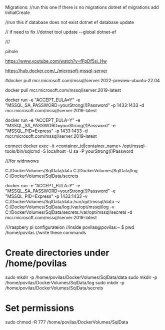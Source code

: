 Migrations:
//run this one if there is no migrations
dotnet ef migrations add InitialCreate

//run this if database does not exist
dotnet ef database update

// if need to fix
//dotnet tool update --global dotnet-ef

///

pihole

https://www.youtube.com/watch?v=fFpDf5si_Hw

https://hub.docker.com/_/microsoft-mssql-server

#docker pull mcr.microsoft.com/mssql/server:2022-preview-ubuntu-22.04

docker pull mcr.microsoft.com/mssql/server:2019-latest

docker run -e "ACCEPT_EULA=Y" -e "MSSQL_SA_PASSWORD=yourStrong(!)Password" -p 1433:1433 -d mcr.microsoft.com/mssql/server:2019-latest

docker run -e "ACCEPT_EULA=Y" -e "MSSQL_SA_PASSWORD=yourStrong(!)Password" -e "MSSQL_PID=Express" -p 1433:1433 -d mcr.microsoft.com/mssql/server:2019-latest

connect
docker exec -it <container_id|container_name> /opt/mssql-tools/bin/sqlcmd -S localhost -U sa -P yourStrong(!)Password

///for widnwows

C:/DockerVolumes/SqlData/data
C:/DockerVolumes/SqlData/log
C:/DockerVolumes/SqlData/secrets

docker run -e "ACCEPT_EULA=Y" -e "MSSQL_SA_PASSWORD=yourStrong(!)Password" -e "MSSQL_PID=Express" -p 1433:1433 -v C:/DockerVolumes/SqlData/data:/var/opt/mssql/data -v C:/DockerVolumes/SqlData/log:/var/opt/mssql/log -v C:/DockerVolumes/SqlData/secrets:/var/opt/mssql/secrets -d mcr.microsoft.com/mssql/server:2019-latest

///raspbery pi configurateion
//inside
povilas@povilas:~ $ pwd
/home/povilas
//write these commands

# Create directories under /home/povilas

sudo mkdir -p /home/povilas/DockerVolumes/SqlData/data
sudo mkdir -p /home/povilas/DockerVolumes/SqlData/log
sudo mkdir -p /home/povilas/DockerVolumes/SqlData/secrets

# Set permissions

sudo chmod -R 777 /home/povilas/DockerVolumes/SqlData
